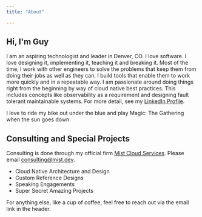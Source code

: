 ```yaml
---
title: "About"

---
```


## Hi, I'm Guy

I am an aspiring technologist and leader in Denver, CO. I love software. I love designing it, implementing it, teaching it and breaking it. Most of the time, I work with other engineers to solve the problems that keep them from doing their jobs as well as they can. I build tools that enable them to work more quickly and in a repeatable way. I am passionate around doing things right from the beginning by way of cloud native best practices. This includes concepts like observability as a requirement and designing fault tolerant maintainable systems. For more detail, see my [LinkedIn Profile](https://linkedin.com/in/guygrigsby/).

I love to ride my bike out under the blue and play Magic: The Gathering when the sun goes down.

## Consulting and Special Projects

Consulting is done through my official firm [Mist Cloud Services](https://mist.dev). Please email [consulting@mist.dev](mailto:consulting@mist.dev?subject=Consulting%20Inquiry).

 - Cloud Native Architecture and Design
 - Custom Reference Designs
 - Speaking Engagements
 - Super Secret Amazing Projects

For anything else, like a cup of coffee, feel free to reach out via the email link in the header.

